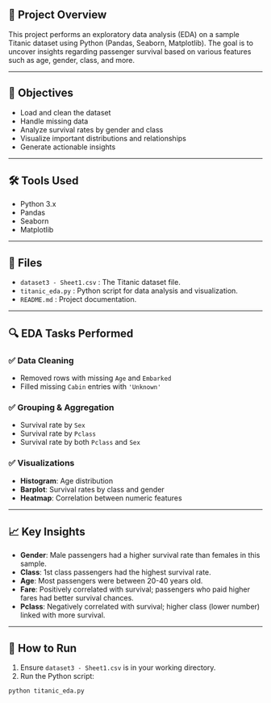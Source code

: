 ## 📁 Project Overview
This project performs an exploratory data analysis (EDA) on a sample Titanic dataset using Python (Pandas, Seaborn, Matplotlib). The goal is to uncover insights regarding passenger survival based on various features such as age, gender, class, and more.

---

## 📌 Objectives
- Load and clean the dataset
- Handle missing data
- Analyze survival rates by gender and class
- Visualize important distributions and relationships
- Generate actionable insights

---

## 🛠️ Tools Used
- Python 3.x
- Pandas
- Seaborn
- Matplotlib

---

## 📂 Files
- `dataset3 - Sheet1.csv` : The Titanic dataset file.
- `titanic_eda.py` : Python script for data analysis and visualization.
- `README.md` : Project documentation.

---

## 🔍 EDA Tasks Performed

### ✅ Data Cleaning
- Removed rows with missing `Age` and `Embarked`
- Filled missing `Cabin` entries with `'Unknown'`

### ✅ Grouping & Aggregation
- Survival rate by `Sex`
- Survival rate by `Pclass`
- Survival rate by both `Pclass` and `Sex`

### ✅ Visualizations
- **Histogram**: Age distribution
- **Barplot**: Survival rates by class and gender
- **Heatmap**: Correlation between numeric features

---

## 📈 Key Insights

- **Gender**: Male passengers had a higher survival rate than females in this sample.
- **Class**: 1st class passengers had the highest survival rate.
- **Age**: Most passengers were between 20-40 years old.
- **Fare**: Positively correlated with survival; passengers who paid higher fares had better survival chances.
- **Pclass**: Negatively correlated with survival; higher class (lower number) linked with more survival.

---

## 🚀 How to Run
1. Ensure `dataset3 - Sheet1.csv` is in your working directory.
2. Run the Python script:

```bash
python titanic_eda.py
